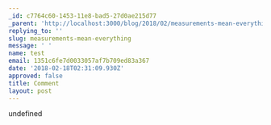 ```yaml
---
_id: c7764c60-1453-11e8-bad5-27d0ae215d77
_parent: 'http://localhost:3000/blog/2018/02/measurements-mean-everything/'
replying_to: ''
slug: measurements-mean-everything
message: ' '
name: test
email: 1351c6fe7d0033057af7b709ed83a367
date: '2018-02-18T02:31:09.930Z'
approved: false
title: Comment
layout: post
---
```

undefined
